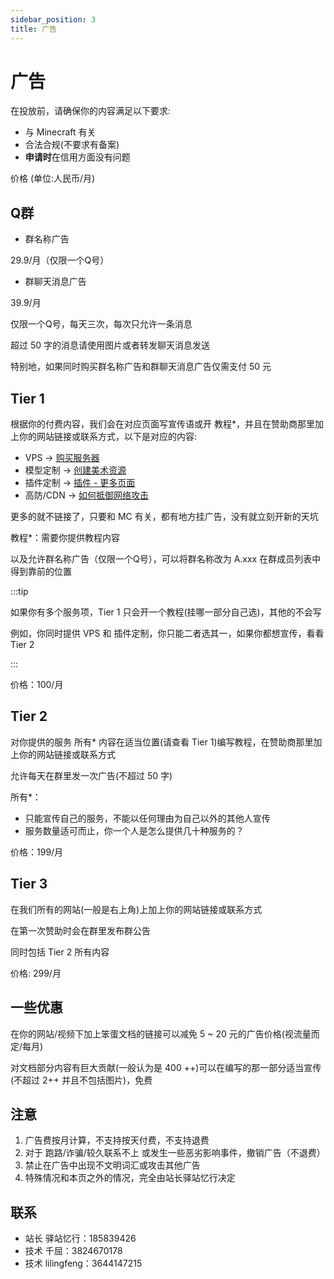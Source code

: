 ```yaml
---
sidebar_position: 3
title: 广告
---
```


# 广告

在投放前，请确保你的内容满足以下要求:

* 与 Minecraft 有关
* 合法合规(不要求有备案)
* **申请时**在信用方面没有问题

价格 (单位:人民币/月)

## Q群

- 群名称广告

29.9/月（仅限一个Q号）

- 群聊天消息广告

39.9/月

仅限一个Q号，每天三次，每次只允许一条消息

超过 50 字的消息请使用图片或者转发聊天消息发送

特别地，如果同时购买群名称广告和群聊天消息广告仅需支付 50 元

## Tier 1

根据你的付费内容，我们会在对应页面写宣传语或开 教程*，并且在赞助商那里加上你的网站链接或联系方式，以下是对应的内容:

- VPS -> [购买服务器](https://nitwikit.8aka.org/process/deploy/purchase-server)
- 模型定制 -> [创建美术资源](https://nitwikit.8aka.org/process/create-art-assets)
- 插件定制 -> [插件 - 更多页面](https://nitwikit.8aka.org/Java/more)
- 高防/CDN -> [如何抵御网络攻击](https://nitwikit.8aka.org/process/maintenance/how-to-defend-against-cyber-attacks)

更多的就不链接了，只要和 MC 有关，都有地方挂广告，没有就立刻开新的天坑

教程*：需要你提供教程内容

以及允许群名称广告（仅限一个Q号），可以将群名称改为 A.xxx 在群成员列表中得到靠前的位置

:::tip

如果你有多个服务项，Tier 1 只会开一个教程(挂哪一部分自己选)，其他的不会写

例如，你同时提供 VPS 和 插件定制，你只能二者选其一，如果你都想宣传，看看 Tier 2

:::

价格：100/月

## Tier 2

对你提供的服务 所有* 内容在适当位置(请查看 Tier 1)编写教程，在赞助商那里加上你的网站链接或联系方式

允许每天在群里发一次广告(不超过 50 字)

所有*：

- 只能宣传自己的服务，不能以任何理由为自己以外的其他人宣传
- 服务数量适可而止，你一个人是怎么提供几十种服务的？

价格：199/月

## Tier 3

在我们所有的网站(一般是右上角)上加上你的网站链接或联系方式

在第一次赞助时会在群里发布群公告

同时包括 Tier 2 所有内容

价格: 299/月

## 一些优惠

在你的网站/视频下加上笨蛋文档的链接可以减免 5 ~ 20 元的广告价格(视流量而定/每月)

对文档部分内容有巨大贡献(一般认为是 400 ++)可以在编写的那一部分适当宣传(不超过 2++ 并且不包括图片)，免费

## 注意

1. 广告费按月计算，不支持按天付费，不支持退费
2. 对于 跑路/诈骗/较久联系不上 或发生一些恶劣影响事件，撤销广告（不退费）
3. 禁止在广告中出现不文明词汇或攻击其他广告
4. 特殊情况和本页之外的情况，完全由站长驿站忆行决定

## 联系

- 站长 驿站忆行：185839426
- 技术 千屈：3824670178
- 技术 lilingfeng：3644147215

